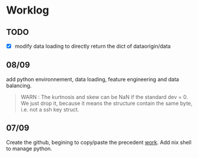 # Worklog

## TODO

* [X] modify data loading to directly return the dict of dataorigin/data

## 08/09

add python environnement, data loading, feature engineering and data balancing.

> WARN : The kurtnosis and skew can be NaN if the standard dev = 0. We just drop it, because it means the structure contain the same byte, i.e. not a ssh key struct.

## 07/09

Create the github, begining to copy/paste the precedent [work](https://github.com/0nyr/phdtrack_project_3). Add nix shell to manage python.
